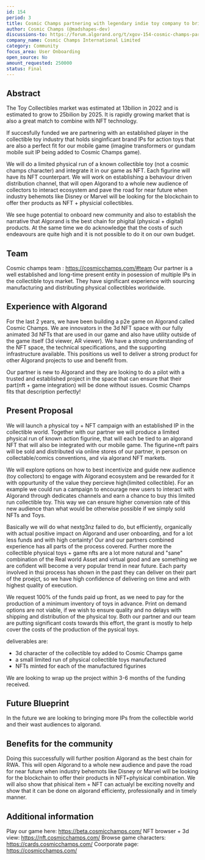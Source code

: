 ```yaml
---
id: 154
period: 3
title: Cosmic Champs partnering with legendary indie toy company to bring physical toy in-game on Algorand
author: Cosmic Champs (@madshapes-dev)
discussions-to: https://forum.algorand.org/t/xgov-154-cosmic-champs-partnering-with-legendary-indie-toy-company-to-bring-physical-toys-in-game-on-algorand
company_name: Cosmic Champs International Limited
category: Community
focus_area: User Onboarding
open_source: No
amount_requested: 250000
status: Final
---
```


## Abstract
The Toy Collectibles market was estimated at 13bilion in 2022 and is estimated to grow to 25bilion by 2025. It is rapidly growing market that is also a great match to combine with NFT technology.

If succesfully funded we are partnering with an established player in the collectible toy industry that holds singinficant brand IPs for action toys that are also a perfect fit for our mobile game (imagine transformers or gundam mobile suit IP being added to Cosmic Champs game).

We will do a limited physical run of a known collectible toy (not a cosmic champs character) and integrate it in our game as NFT. Each figurine will have its NFT counterpart. We will work on establishing a behaviour driven distribution channel, that will open Algorand to a whole new audience of collectors to interact ecosystem and pave the road for near future when industry behemots like Disney or Marvel will be looking for the blockchain to offer ther products as NFT + physicial collectibles.

We see huge potential to onboard new community and also to establish the narrative that Algorand is the best chain for phigital (physical + digital) products. At the same time we do acknowledge that the costs of such endeavours are quite high and it is not possible to do it on our own budget.

## Team
Cosmic champs team : <a href="https://cosmicchamps.com/#team" target="_blank">https://cosmicchamps.com/#team</a>
Our partner is a well established and long-time present entity in posession of multiple IPs in the collectible toys market. They have significant experience with sourcing manufacturing and distributing physical collectibles worldwide.

## Experience with Algorand
For the last 2 years, we have been building a p2e game on Algorand called Cosmic Champs. We are innovators in the 3d NFT space with our fully animated 3d NFTs that are used in our game and also have utility outside of the game itself (3d viewer, AR viewer).
We have a strong understanding of the NFT space, the technical specifications, and the supporting infrastructure available. This positions us well to deliver a strong product for other Algorand projects to use and benefit from.

Our partner is new to Algorand and they are looking to do a pilot with a trusted and established project in the space that can ensure that their part(nft + game integration) will be done without issues. Cosmic Champs fits that description perfectly!

## Present Proposal
We will launch a physical toy + NFT campaign with an established IP in the collectible world. Together with our partner we will produce a limited physical run of known action figurine, that will each be tied to an algorand NFT that will also be integrated with our mobile game. The figurine+nft pairs will be sold and distributed via online stores of our partner, in person on collectable/comics conventions, and via algorand NFT markets.

We will explore options on how to best incentivize and guide new audience (toy collectors) to engage with Algorand ecosystem and be rewarded for it with oppurtunity of the value they percieve high(limited collectible). For an example we could run a campaign to encourage new users to interact with Algorand through dedicates channels and earn a chance to buy this limited run collectible toy. This way we can ensure higher conversion rate of this new audience than what would be otherwise possible if we simply sold NFTs and Toys.

Basically we will do what nextg3nz failed to do, but efficiently, organically with actual positive impact on Algorand and user onboarding, and for a lot less funds and with high certainty! Our and our partners combined experience has all parts of the process covered. Further more the collectible physical toys + game nfts are a lot more natural and "sane" combination of the Real world Asset and virtual good and are something we are cofident will become a very popular trend in near future. Each party involved in thsi process has shown in the past they can deliver on their part of the proejct, so we have high confidence of delivering on time and with highest quality of execution.

We request 100% of the funds paid up front, as we need to pay for the production of a minimum inventory of toys in advance. Print on demand options are not viable, if we wish to ensure quality and no delays with shipping and distribution of the physical toy.
Both our partner and our team are putting significant costs towards this effort, the grant is mostly to help cover the costs of the production of the pysical toys.

deliverables are:
- 3d character of the collectible toy added to Cosmic Champs game
- a small limited run of physical collectible toys manufactured
- NFTs minted for each of the manufactured figurines

We are looking to wrap up the project within 3-6 months of the funding received.


## Future Blueprint
In the future we are looking to bringing more IPs from the collectible world and their wast audiences to algorand.

## Benefits for the community
Doing this successfully will further position Algorand as the best chain for RWA. This will open Algorand to a whole new audience and pave the road for near future when industry behemots like Disney or Marvel will be looking for the blockchain to offer their products in NFT+phyisical  combination.
We will also show that phisical item + NFT can actualyl be exciting novelty and show that it can be done on algorand efficienty, professionally and in timely manner.



## Additional information
Play our game here: <a href="https://beta.cosmicchamps.com/" target="_blank">https://beta.cosmicchamps.com/</a>
NFT browser + 3d view: <a href="https://nft.cosmicchamps.com/" target="_blank">https://nft.cosmicchamps.com/</a>
Browse game characters: <a href="https://cards.cosmicchamps.com/" target="_blank">https://cards.cosmicchamps.com/</a>
Coorporate page: <a href="https://cosmicchamps.com/" target="_blank">https://cosmicchamps.com/</a>
